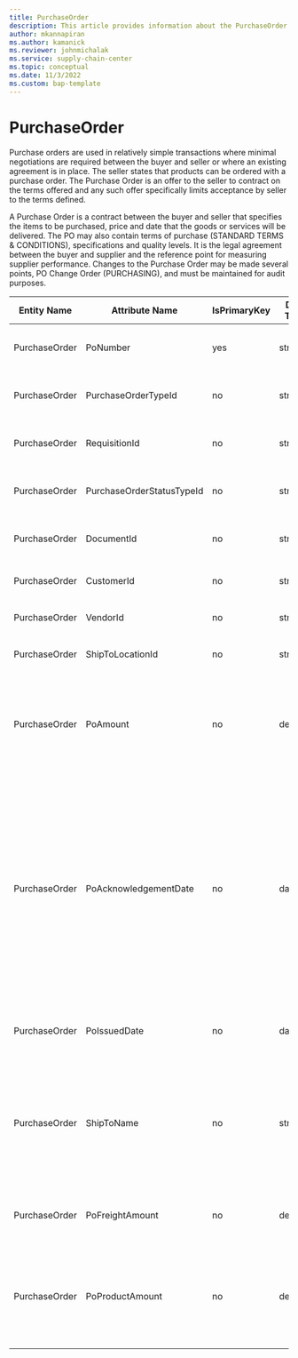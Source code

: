 ```yaml
---
title: PurchaseOrder
description: This article provides information about the PurchaseOrder entity.
author: mkannapiran
ms.author: kamanick
ms.reviewer: johnmichalak
ms.service: supply-chain-center
ms.topic: conceptual
ms.date: 11/3/2022
ms.custom: bap-template
---
```


# PurchaseOrder

Purchase orders are used in relatively simple transactions where minimal negotiations are required between the buyer and seller or where an existing agreement is in place. The seller states that products can be ordered with a purchase order. The Purchase Order is an offer to the seller to contract on the terms offered and any such offer specifically limits acceptance by seller to the terms defined.

A Purchase Order is a contract between the buyer and seller that specifies the items to be purchased, price and date that the goods or services will be delivered. The PO may also contain terms of purchase (STANDARD TERMS & CONDITIONS), specifications and quality levels. It is the legal agreement between the buyer and supplier and the reference point for measuring supplier performance. Changes to the Purchase Order may be made several points, PO Change Order (PURCHASING), and must be maintained for audit purposes.

| **Entity Name** | **Attribute Name** | **IsPrimaryKey** | **Data Type** | **Data Length** | **Description** |
| --- | --- | --- | --- | --- | --- |
| PurchaseOrder | PoNumber | yes | string | 36 | The unique identifier of a Purchase Order. |
| PurchaseOrder | PurchaseOrderTypeId | no | string | 36 | The unique identifier of a Purchase Order Type. |
| PurchaseOrder | RequisitionId | no | string | 36 | The unique identifier of the Requisition. |
| PurchaseOrder | PurchaseOrderStatusTypeId | no | string | 36 | The unique identifier of the PO Status. |
| PurchaseOrder | DocumentId | no | string | 36 | The unique identifier of a Document. |
| PurchaseOrder | CustomerId | no | string | 36 | The unique identifier of a Customer. |
| PurchaseOrder | VendorId | no | string | 36 | The unique identifier of a Vendor. |
| PurchaseOrder | ShipToLocationId | no | string | 36 | The unique identifier of a Location. |
| PurchaseOrder | PoAmount | no | decimal | 9 | The total amount of products that the Purchase Order authorizes purchase of. |
| PurchaseOrder | PoAcknowledgementDate | no | date | 8 | The date that acceptance of a purchase order was received, which verifies the cost, description, quantity and ship date of goods ordered as well as special terms or conditions. |
| PurchaseOrder | PoIssuedDate | no | date | 8 | The date that the Purchase Order was issued. |
| PurchaseOrder | ShipToName | no | string | 128 | The name of the person or organization that the PO items are to be shipped to (if different from the buyers). |
| PurchaseOrder | PoFreightAmount | no | decimal | 9 | The total amount of freight due for the PO items. |
| PurchaseOrder | PoProductAmount | no | decimal | 9 | The total product value of the PO exclusive of taxes, freight and any other costs.. |
